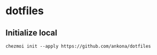 # dotfiles

## Initialize local

```shell
chezmoi init --apply https://github.com/ankona/dotfiles

```
